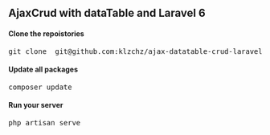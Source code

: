 <h2>AjaxCrud with dataTable and Laravel 6</h2>

<h4><b>Clone the repoistories</b></h4>
<pre>git clone  git@github.com:klzchz/ajax-datatable-crud-laravel-6.git </pre>

<h4><b>Update all packages</b></h4>
<pre>composer update</pre>

<h4><b>Run your server</b></h4>
<pre>php artisan serve</pre>
